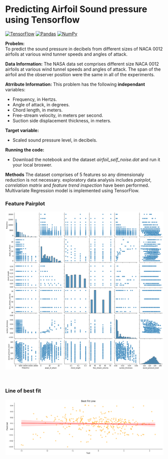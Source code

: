 
# Predicting Airfoil Sound pressure using Tensorflow
[![TensorFlow](https://img.shields.io/badge/TensorFlow-%23FF6F00.svg?style=for-the-badge&logo=TensorFlow&logoColor=white)](https://www.tensorflow.org/) [![Pandas](https://img.shields.io/badge/pandas-%23150458.svg?style=for-the-badge&logo=pandas&logoColor=white)](https://pandas.pydata.org/) [![NumPy](https://img.shields.io/badge/numpy-%23013243.svg?style=for-the-badge&logo=numpy&logoColor=white)](http://numpy.org)


**Probelm:**  
To predict the sound pressure in decibels from different sizes of NACA 0012 airfoils at various wind tunner speeds and angles of attack.

**Data Information:**
The NASA data set comprises different size NACA 0012 airfoils at various wind tunnel speeds and angles of attack. The span of the airfoil and the observer position were the same in all of the experiments.  

**Atrribute Information:**
This problem has the following **independant** variables:
* Frequency, in Hertzs.
* Angle of attack, in degrees.
* Chord length, in meters.
* Free-stream velocity, in meters per second.
* Suction side displacement thickness, in meters.

**Target variable:**
* Scaled sound pressure level, in decibels. 

**Running the code:**
* Download the notebook and the dataset *airfoil_self_noise.dat* and run it your local broswer.


**Methods**
The dataset comprises of $5$ features so any dimensionaly reduction is not necessary. exploratory data analysis includes *pairplot*, *correlation matrix* and *feature trend inspection* have been performed. Multivariate Regression model is implemented using TensorFlow.








### Feature Pairplot
![Pair plot](https://github.com/ashwin4ever/Tensorflow_Projects/blob/main/Predict%20Sound%20Pressure/airfoil_pairplot.png)  


<br>

### Line of best fit
![Best Fit](https://github.com/ashwin4ever/Tensorflow_Projects/blob/main/Predict%20Sound%20Pressure/airfoil_bestfit.png)
























